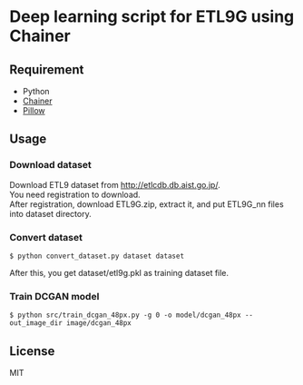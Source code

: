 # Deep learning script for ETL9G using Chainer

## Requirement

* Python
* [Chainer](http://chainer.org/)
* [Pillow](https://pillow.readthedocs.org/en/3.0.x/)

## Usage

### Download dataset

Download ETL9 dataset from http://etlcdb.db.aist.go.jp/.  
You need registration to download.  
After registration, download ETL9G.zip, extract it, and put ETL9G_nn files into dataset directory.

### Convert dataset

```
$ python convert_dataset.py dataset dataset
```

After this, you get dataset/etl9g.pkl as training dataset file.

### Train DCGAN model

```
$ python src/train_dcgan_48px.py -g 0 -o model/dcgan_48px --out_image_dir image/dcgan_48px
```

## License

MIT
